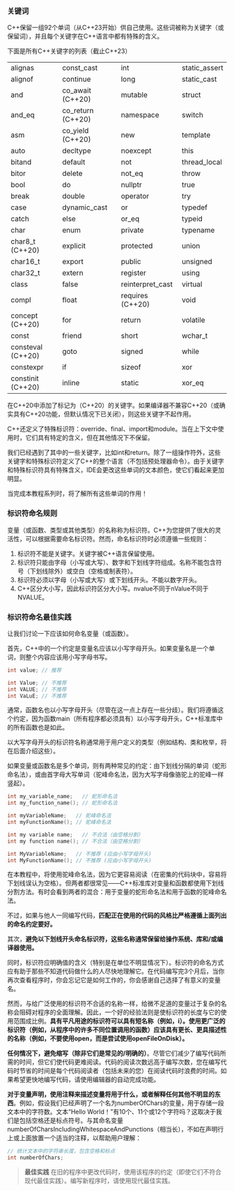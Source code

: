### 关键词

C++保留一组92个单词（从C++23开始）供自己使用。这些词被称为关键字（或保留词），并且每个关键字在C++语言中都有特殊的含义。

下面是所有C++关键字的列表（截止C++23）

|   |   |   |   |
|---|---|---|---|
|alignas|const_cast|int|static_assert|
|alignof|continue|long|static_cast|
|and|co_await (C++20)|mutable|struct|
|and_eq|co_return (C++20)|namespace|switch|
|asm|co_yield (C++20)|new|template|
|auto|decltype|noexcept|this|
|bitand|default|not|thread_local|
|bitor|delete|not_eq|throw|
|bool|do|nullptr|true|
|break|double|operator|try|
|case|dynamic_cast|or|typedef|
|catch|else|or_eq|typeid|
|char|enum|private|typename|
|char8_t (C++20)|explicit|protected|union|
|char16_t|export|public|unsigned|
|char32_t|extern|register|using|
|class|false|reinterpret_cast|virtual|
|compl|float|requires (C++20)|void|
|concept (C++20)|for|return|volatile|
|const|friend|short|wchar_t|
|consteval (C++20)|goto|signed|while|
|constexpr|if|sizeof|xor|
|constinit (C++20)|inline|static|xor_eq|
在C++20中添加了标记为（C++20）的关键字。如果编译器不兼容C++20（或确实具有C++20功能，但默认情况下已关闭），则这些关键字不起作用。

C++还定义了特殊标识符：override、final、import和module。当在上下文中使用时，它们具有特定的含义，但在其他情况下不保留。

我们已经遇到了其中的一些关键字，比如int和return。除了一组操作符外，这些关键字和特殊标识符定义了C++的整个语言（不包括预处理器命令）。由于关键字和特殊标识符具有特殊含义，IDE会更改这些单词的文本颜色，使它们看起来更加明显。

当完成本教程系列时，将了解所有这些单词的作用！
### 标识符命名规则
变量（或函数、类型或其他类型）的名称称为标识符。C++为您提供了很大的灵活性，可以根据需要命名标识符。然而，命名标识符时必须遵循一些规则：

1. 标识符不能是关键字。关键字被C++语言保留使用。
2. 标识符只能由字母（小写或大写）、数字和下划线字符组成。名称不能包含符号（下划线除外）或空白（空格或制表符）。
3. 标识符必须以字母（小写或大写）或下划线开头。不能以数字开头。
4. C++区分大小写，因此标识符区分大小写。nvalue不同于nValue不同于NVALUE。

### 标识符命名最佳实践
让我们讨论一下应该如何命名变量（或函数）。

首先，C++中的一个约定是变量名应该以小写字母开头。如果变量名是一个单词，则整个内容应该用小写字母书写。

```C++
int value; // 推荐

int Value; // 不推荐
int VALUE; // 不推荐
int VaLuE; // 不推荐
```

通常，函数名也以小写字母开头（尽管在这一点上存在一些分歧）。我们将遵循这个约定，因为函数main（所有程序都必须具有）以小写字母开头，C++标准库中的所有函数也是如此。

以大写字母开头的标识符名称通常用于用户定义的类型（例如结构、类和枚举，将在后面介绍这些）。

如果变量或函数名是多个单词，则有两种常见的约定：由下划线分隔的单词（蛇形命名法），或由首字母大写单词（驼峰命名法，因为大写字母像骆驼上的驼峰一样竖起）。

```C++
int my_variable_name;   // 蛇形命名法
int my_function_name(); // 蛇形命名法

int myVariableName;   // 驼峰命名法
int myFunctionName(); // 驼峰命名法

int my variable name;   // 不合法（由空格分割）
int my function name(); // 不合法（由空格分割）

int MyVariableName;   // 不推荐 (应由小写字母开头)
int MyFunctionName(); // 不推荐 (应由小写字母开头)
```
在本教程中，将使用驼峰命名法，因为它更容易阅读（在密集的代码块中，容易将下划线误认为空格）。但两者都很常见——C++标准库对变量和函数都使用下划线分割方法。有时会看到两者的混合：用于变量的蛇形命名法和用于函数的驼峰命名法。

不过，如果与他人一同编写代码，**匹配正在使用的代码的风格比严格遵循上面列出的命名约定要好。**

其次，**避免以下划线开头命名标识符，这些名称通常保留给操作系统、库和/或编译器使用。**

同时，标识符应明确值的含义（特别是在单位不明显情况下）。标识符的命名方式应有助于那些不知道代码做什么的人尽快地理解它。在代码编写完3个月后，当你再次查看程序时，你会忘记它是如何工作的，你会感谢自己选择了有意义的变量名。

然而，与给广泛使用的标识符不合适的名称一样，给微不足道的变量过于复杂的名称会阻碍对程序的全面理解。因此，一个好的经验法则是使标识符的长度与它的使用范围成比例。**具有平凡用途的标识符可以具有短名称（例如，i）。使用更广泛的标识符（例如，从程序中的许多不同位置调用的函数）应该具有更长、更具描述性的名称（例如，不要使用open，而是尝试使用openFileOnDisk）。**

**任何情况下，避免缩写（除非它们是常见的/明确的）**。尽管它们减少了编写代码所需的时间，但它们使代码更难阅读。代码的阅读次数远高于编写次数，您在编写代码时节省的时间是每个代码阅读者（包括未来的您）在阅读代码时浪费的时间。如果希望更快地编写代码，请使用编辑器的自动完成功能。

**对于变量声明，使用注释来描述变量将用于什么，或者解释任何其他不明显的东西**。例如，假设我们已经声明了一个名为numberOfChars的变量，用于存储一段文本中的字符数。文本“Hello World！”有10个、11个或12个字符吗？这取决于我们是包括空格还是标点符号。与其命名变量numberOfCharsIncludingWhitespaceAndPunctions（相当长），不如在声明行上或上面放置一个适当的注释，以帮助用户理解：

```C++
// 统计文本中的字符串长度，包含空格和标点
int numberOfChars;
```

>**最佳实践**
>在旧的程序中更改代码时，使用该程序的约定（即使它们不符合现代最佳实践）。编写新程序时，请使用现代最佳实践。